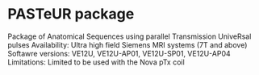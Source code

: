 # PASTeUR package
Package of Anatomical Sequences using parallel Transmission UniveRsal pulses
Availability: Ultra high field Siemens MRI systems (7T and above)
Softawre versions: VE12U, VE12U-AP01, VE12U-SP01, VE12U-AP04
Limitations: Limited to be used with the Nova pTx coil